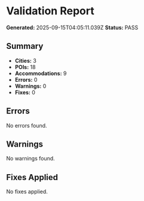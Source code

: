 # Validation Report

**Generated:** 2025-09-15T04:05:11.039Z
**Status:** PASS

## Summary
- **Cities:** 3
- **POIs:** 18
- **Accommodations:** 9
- **Errors:** 0
- **Warnings:** 0
- **Fixes:** 0

## Errors
No errors found.

## Warnings
No warnings found.

## Fixes Applied
No fixes applied.

